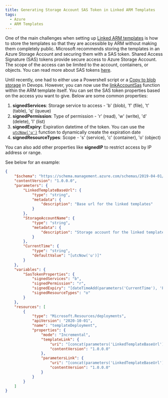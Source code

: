```yaml
---
title: Generating Storage Account SAS Token in Linked ARM Templates
tags:
  - Azure
  - ARM Templates
---
```


One of the main challenges when setting up [Linked ARM templates](https://docs.microsoft.com/en-us/azure/azure-resource-manager/templates/linked-templates?tabs=azure-powershell#linked-template) is how to store the templates so that they are accessible by ARM without making them completely public. Microsoft recommends storing the templates in an Azure Storage Account and securing them with a SAS token.
Shared Access Signature (SAS) tokens provide secure access to Azure Storage Account. The scope of the access can be limited to the account, containers, or objects.
You can read more about SAS tokens [here](https://docs.microsoft.com/en-us/azure/storage/common/storage-sas-overview).

<!--more-->
Until recently, one had to either use a Powershell script or a [Copy to blob storage](https://docs.microsoft.com/en-us/azure/devops/pipelines/tasks/deploy/azure-file-copy?view=azure-devops) in Devops. However, you can now use the [linkAccountSas](https://docs.microsoft.com/en-us/azure/azure-resource-manager/templates/template-functions-resource#list-example) function within the ARM template itself.
You can set the SAS token properties based on the access you want to give. Below are some common properties:

1. **signedServices**: Storage service to access - 'b' (blob), 'f' (file), 't' (table), 'q' (queue)
2. **signedPermission**: Type of permission - 'r' (read), 'w' (write), 'd' (delete), 'l' (list)
3. **signedExpiry**: Expiration datetime of the token. You can use the [`utcNow('u')`](https://docs.microsoft.com/en-us/azure/azure-resource-manager/templates/template-functions-date) function to dynamically create the expiration date
4. **signedResourceTypes**: Scope - 's' (service), 'c' (container), 'o' (object)

You can also add other properties like **signedIP** to restrict access by IP address or range.

See below for an example:

```json
{
    "$schema": "https://schema.management.azure.com/schemas/2019-04-01/deploymentTemplate.json#",
    "contentVersion": "1.0.0.0",
    "parameters": {
        "LinkedTemplateBaseUrl": {
            "type": "string",
            "metadata": {
                "description": "Base url for the linked templates"
            }
        },
        "StorageAccountName": {
            "type": "string",
            "metadata": {
                "description": "Storage account for the linked templates"
            }
        },
        "CurrentTime": {
            "type": "string",
            "defaultValue": "[utcNow('u')]"
        }
    },
    "variables": {
        "SasTokenProperties": {
            "signedServices": "b",
            "signedPermission": "r",
            "signedExpiry": "[dateTimeAdd(parameters('CurrentTime'), 'PT30M')]",
            "signedResourceTypes": "o"
        }
    },
    "resources": [
        {
            "type": "Microsoft.Resources/deployments",
            "apiVersion": "2020-10-01",
            "name": "templateDeployment",
            "properties": {
                "mode": "Incremental",
                "templateLink": {
                    "uri": "[concat(parameters('LinkedTemplateBaseUrl'), '/yetanother.template.json?', listAccountSas(parameters('StorageAccountName'), '2020-10-01', variables('SasTokenProperties')).accountSasToken)]",
                    "contentVersion": "1.0.0.0"
                },
                "parametersLink": {
                    "uri": "[concat(parameters('LinkedTemplateBaseUrl'), '/yetanother.parameters.json?', listAccountSas(parameters('StorageAccountName'), '2020-10-01', variables('SasTokenProperties')).accountSasToken)]",
                    "contentVersion": "1.0.0.0"
                }
            }
        }
    ]
}
```